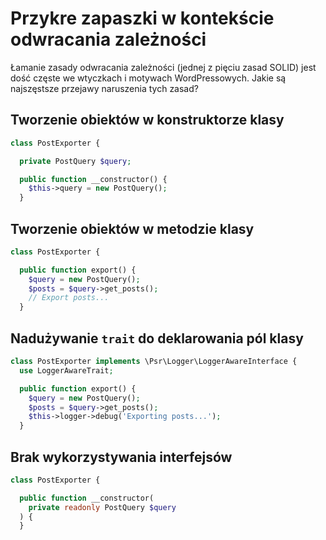 # Przykre zapaszki w kontekście odwracania zależności

Łamanie zasady odwracania zależności (jednej z pięciu zasad SOLID) jest dość częste we wtyczkach i motywach WordPressowych. Jakie są najszęstsze przejawy naruszenia tych zasad?

## Tworzenie obiektów w konstruktorze klasy

```php
class PostExporter {

  private PostQuery $query;

  public function __constructor() {
    $this->query = new PostQuery();
  }
```

## Tworzenie obiektów w metodzie klasy

```php
class PostExporter {

  public function export() {
    $query = new PostQuery();
    $posts = $query->get_posts();
    // Export posts...
  }
```

## Nadużywanie `trait` do deklarowania pól klasy

```php
class PostExporter implements \Psr\Logger\LoggerAwareInterface {
  use LoggerAwareTrait;

  public function export() {
    $query = new PostQuery();
    $posts = $query->get_posts();
    $this->logger->debug('Exporting posts...');
  }
```

## Brak wykorzystywania interfejsów

```php
class PostExporter {

  public function __constructor(
    private readonly PostQuery $query
  ) {
  }
```
